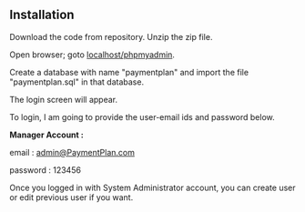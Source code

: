 ## Installation

Download the code from repository.
Unzip the zip file.

Open browser; goto [localhost/phpmyadmin](http://localhost/phpmyadmin).

Create a database with name "paymentplan" and import the file "paymentplan.sql" in that database.

The login screen will appear.

To login, I am going to provide the user-email ids and password below.

**Manager Account :**

email :  admin@PaymentPlan.com

password : 123456

Once you logged in with System Administrator account, you can create user or edit previous user if you want.

